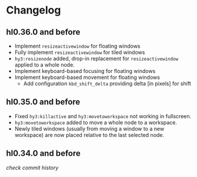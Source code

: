 # Changelog

## hl0.36.0 and before

- Implement `resizeactivewindow` for floating windows
- Fully implement `resizeactivewindow` for tiled windows
- `hy3:resizenode` added, drop-in replacement for `resizeactivewindow` applied to a whole node.
- Implement keyboard-based focusing for floating windows
- Implement keyboard-based movement for floating windows
  - Add configuration `kbd_shift_delta` providing delta [in pixels] for shift
## hl0.35.0 and before

- Fixed `hy3:killactive` and `hy3:movetoworkspace` not working in fullscreen.
- `hy3:movetoworkspace` added to move a whole node to a workspace.
- Newly tiled windows (usually from moving a window to a new workspace) are now
placed relative to the last selected node.

## hl0.34.0 and before
*check commit history*
